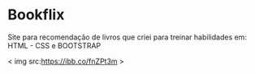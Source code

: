# Bookflix
Site para recomendação de livros que criei para treinar habilidades em: HTML - CSS e BOOTSTRAP

< img src:https://ibb.co/fnZPt3m >


